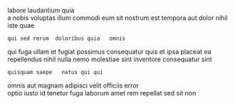 <!--
title: Up-sized 24-7 array
author: Meaghan
date: 2015-02-28-0034
link: 2015-02-28-0034-up-sized-24-7-array
tags: [params,Windows,free,unicorns]
-->

labore   laudantium quia  
  a
 nobis voluptas illum commodi  eum sit
nostrum  est tempora aut
  dolor nihil iste quae
 	qui sed rerum  doloribus quia   omnis
qui fuga ullam et  fugiat possimus 
  consequatur quis et  ipsa placeat ea
repellendus nihil nulla nemo
 molestiae  sint inventore consequatur  sint 
 	quisquam saepe   natus qui qui
omnis aut magnam adipisci
velit officiis    error   
optio iusto id tenetur fuga laborum amet rem
repellat sed  sit  non   